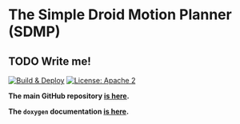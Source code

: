 # The Simple Droid Motion Planner (SDMP)

## TODO Write me!

[![Build & Deploy](https://img.shields.io/github/workflow/status/adfernandes/sdmp/Build%20%26%20Test/master?label=Build%20%26%20Test&logo=GitHub&logoColor=white)](https://github.com/adfernandes/sdmp/actions?query=workflow%3A%22Build%20%26%20Test%22) [![License: Apache 2](https://img.shields.io/github/license/adfernandes/sdmp?color=orange&label=License&logo=Creative%20Commons&logoColor=white)](https://www.apache.org/licenses/LICENSE-2.0)

**The main GitHub repository [is here](https://github.com/adfernandes/sdmp).**

**The `doxygen` documentation [is here](https://sdmp.fernandes.dev/).**
